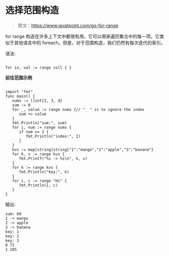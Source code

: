 # 选择范围构造

> 原文：<https://www.javatpoint.com/go-for-range>

for range 构造在许多上下文中都很有用。它可以用来遍历集合中的每一项。它类似于其他语言中的 foreach。但是，对于范围构造，我们仍然有每次迭代的索引。

语法:

```

for ix, val := range coll { }

```

**前往范围示例**

```

import "fmt"
func main() {
   nums := []int{2, 3, 4}
   sum := 0
   for _, value := range nums {// "_ " is to ignore the index
      sum += value
   }
   fmt.Println("sum:", sum)
   for i, num := range nums {
      if num == 3 {
         fmt.Println("index:", I)
      }
   }
   kvs := map[string]string{"1":"mango","2":"apple","3":"banana"}
   for k, v := range kvs {
      fmt.Printf("%s -> %s\n", k, v)
   }	
   for k := range kvs {
      fmt.Println("key:", k)
   }
   for i, c := range "Hi" {
      fmt.Println(i, c)
   }
}

```

输出:

```
sum: 60
1 -> mango
2 -> apple
3 -> banana
key: 1
key: 2
key: 3
0 72
1 105

```